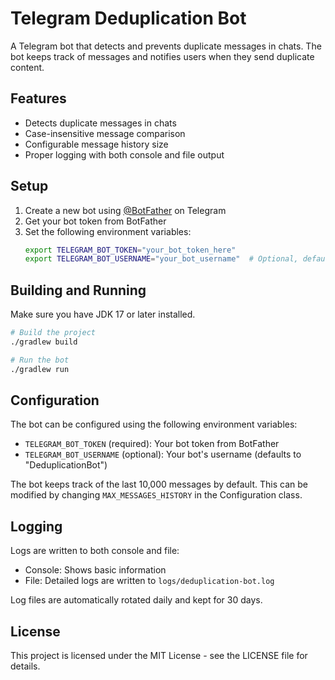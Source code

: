 # Telegram Deduplication Bot

A Telegram bot that detects and prevents duplicate messages in chats. The bot keeps track of messages and notifies users when they send duplicate content.

## Features

- Detects duplicate messages in chats
- Case-insensitive message comparison
- Configurable message history size
- Proper logging with both console and file output

## Setup

1. Create a new bot using [@BotFather](https://t.me/botfather) on Telegram
2. Get your bot token from BotFather
3. Set the following environment variables:
   ```bash
   export TELEGRAM_BOT_TOKEN="your_bot_token_here"
   export TELEGRAM_BOT_USERNAME="your_bot_username"  # Optional, defaults to "DeduplicationBot"
   ```

## Building and Running

Make sure you have JDK 17 or later installed.

```bash
# Build the project
./gradlew build

# Run the bot
./gradlew run
```

## Configuration

The bot can be configured using the following environment variables:

- `TELEGRAM_BOT_TOKEN` (required): Your bot token from BotFather
- `TELEGRAM_BOT_USERNAME` (optional): Your bot's username (defaults to "DeduplicationBot")

The bot keeps track of the last 10,000 messages by default. This can be modified by changing `MAX_MESSAGES_HISTORY` in the Configuration class.

## Logging

Logs are written to both console and file:
- Console: Shows basic information
- File: Detailed logs are written to `logs/deduplication-bot.log`

Log files are automatically rotated daily and kept for 30 days.

## License

This project is licensed under the MIT License - see the LICENSE file for details.